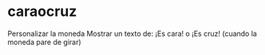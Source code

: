 # caraocruz
 
Personalizar la moneda
Mostrar un texto de: ¡Es cara! o ¡Es cruz! (cuando la moneda pare de girar)
